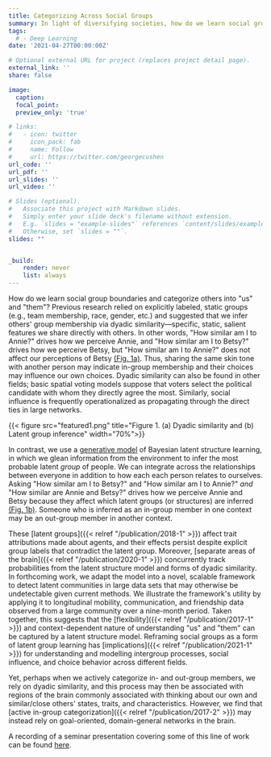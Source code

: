 ```yaml
---
title: Categorizing Across Social Groups
summary: In light of diversifying societies, how do we learn social group boundaries and categorize others into \"us\" and \"them\"? Previous research relied on explicitly labelled, static groups (e.g., team membership, race, etc.) and suggested that group memberships can be inferred via dyadic similarity; similarity on a salient feature drives our understanding of \"us\" and \"them\". In contrast, this line of research suggests that the context-dependent and flexible natures of our abilities to categorize others can be more comprehensively captured in a model of latent structure learning.
tags:
  # - Deep Learning
date: '2021-04-27T00:00:00Z'

# Optional external URL for project (replaces project detail page).
external_link: ''
share: false

image:
  caption: 
  focal_point: 
  preview_only: 'true'

# links:
#   - icon: twitter
#     icon_pack: fab
#     name: Follow
#     url: https://twitter.com/georgecushen
url_code: ''
url_pdf: ''
url_slides: ''
url_video: ''

# Slides (optional).
#   Associate this project with Markdown slides.
#   Simply enter your slide deck's filename without extension.
#   E.g. `slides = "example-slides"` references `content/slides/example-slides.md`.
#   Otherwise, set `slides = ""`.
slides: ""


_build:
    render: never
    list: always
---
```


How do we learn social group boundaries and categorize others into \"us\" and \"them\"? 
Previous research relied on explicitly labeled, static groups (e.g., team membership, race, gender, etc.) and suggested that we infer others' group membership via dyadic similarity—specific, static, salient features we share directly with others. 
In other words, "How similar am I to Annie?" drives how we perceive Annie, and "How similar am I to Betsy?" drives how we perceive Betsy, but "How similar am I to Annie?" does not affect our perceptions of Betsy [(Fig. 1a)](#figure-figure-1-a-dyadic-similarity-and-b-latent-group-inference). 
Thus, sharing the same skin tone with another person may indicate in-group membership and their choices may influence our own choices. 
Dyadic similarity can also be found in other fields; basic spatial voting models suppose that voters select the political candidate with whom they directly agree the most. 
Similarly, social influence is frequently operationalized as propagating through the direct ties in large networks.

{{< figure src="featured1.png" title="Figure 1. (a) Dyadic similarity and (b) Latent group inference" width="70%">}}

In contrast, we use a [generative model](https://github.com/tlau1860/grouprepcode) of Bayesian latent structure learning, in which we glean information from the environment to infer the most probable latent *group* of people.
We can integrate across the relationships between everyone in addition to how each each person relates to ourselves. 
Asking "How similar am I to Betsy?" and "How similar am I to Annie?" *and* "How similar are Annie and Betsy?" drives how we perceive Annie and Betsy because they affect which latent groups (or structures) are inferred [(Fig. 1b)](#figure-figure-1-a-dyadic-similarity-and-b-latent-group-inference).
Someone who is inferred as an in-group member in one context may be an out-group member in another context. 

These [latent groups]({{< relref "/publication/2018-1" >}}) affect trait attributions made about agents, and their effects persist despite explicit group labels that contradict the latent group. 
Moreover, [separate areas of the brain]({{< relref "/publication/2020-1" >}}) concurrently track probabilities from the latent structure model and forms of dyadic similarity. 
In forthcoming work, we adapt the model into a novel, scalable framework to detect latent communities in large data sets that may otherwise be undetectable given current methods.
We illustrate the framework's utility by applying it to longitudinal mobility, communication, and friendship data observed from a large community over a nine-month period.
Taken together, this suggests that the [flexibility]({{< relref "/publication/2017-1" >}}) and context-dependent nature of understanding "us" and "them" can be captured by a latent structure model. 
Reframing social groups as a form of latent group learning has [implications]({{< relref "/publication/2021-1" >}}) for understanding and modelling intergroup processes, social influence, and choice behavior across different fields.

Yet, perhaps when we actively categorize in- and out-group members, we rely on dyadic similarity, and this process may then be associated with regions of the brain commonly associated with thinking about our own and similar/close others' states, traits, and characteristics.
However, we find that [active in-group categorization]({{< relref "/publication/2017-2" >}}) may instead rely on goal-oriented, domain-general networks in the brain.

A recording of a seminar presentation covering some of this line of work can be found [here](https://www.youtube.com/watch?v=5pQM9Z4_JFI).